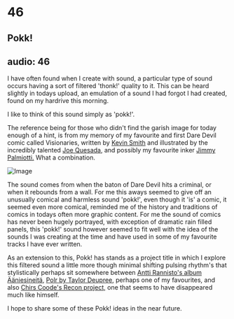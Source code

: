 # 46
## Pokk!
audio: 46
---

I have often found when I create with sound, a particular type of sound occurs having a sort of filtered 'thonk!' quality to it. This can be heard slightly in todays upload, an emulation of a sound I had forgot I had created, found on my hardrive this morning. 

I like to think of this sound simply as 'pokk!'. 

The reference being for those who didn't find the garish image for today enough of a hint, is from my memory of my favourite and first Dare Devil comic called Visionaries, written by <a href="http://en.wikipedia.org/wiki/Kevin_Smith" title="Kevin Smith">Kevin Smith</a> and illustrated by the incredibly talented <a href="http://en.wikipedia.org/wiki/Joe_Quesada" title="Joe Quesada">Joe Quesada</a>, and possibly my favourite inker <a href="http://en.wikipedia.org/wiki/Jimmy_Palmiotti" title="Jimmy Palmiotti.">Jimmy Palmiotti.</a> What a combination.

![Image](/assets/img/Snd-46.jpg)

The sound comes from when the baton of Dare Devil hits a criminal, or when it rebounds from a wall. For me this aways seemed to give off an unusually comical and harmless sound 'pokk!', even though it 'is' a comic, it seemed even more comical, reminded me of the history and traditions of comics in todays often more graphic content. For me the sound of comics has never been hugely portrayed, with exception of dramatic rain filled panels, this 'pokk!' sound however seemed to fit well with the idea of the sounds I was creating at the time and have used in some of my favourite tracks I have ever written.

As an extension to this, Pokk! has stands as a project title in which I explore this filtered sound a little more though minimal shifting pulsing rhythm's that stylistically perhaps sit somewhere between <a href="http://www.discogs.com/Antti-Rannisto-%C3%84%C3%A4niesineit%C3%A4/release/563535" title="Antti Rannisto's album Ääniesineitä">Antti Rannisto's album Ääniesineitä</a>, <a href="http://www.discogs.com/Taylor-Deupree-Polr/release/16931" title="Polr by Taylor Deupree">Polr by Taylor Deupree</a>, perhaps one of my favourites, and also <a href="http://www.discogs.com/artist/Recon" title="Chirs Coode's Recon project.">Chirs Coode's Recon project,</a> one that seems to have disappeared much like himself.

I hope to share some of these Pokk! ideas in the near future.